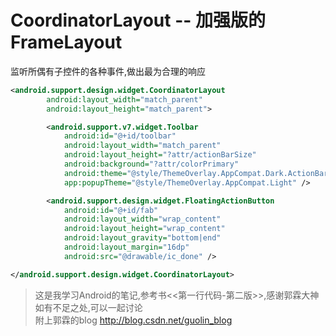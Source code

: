 # CoordinatorLayout -- 加强版的FrameLayout

监听所偶有子控件的各种事件,做出最为合理的响应

```xml
<android.support.design.widget.CoordinatorLayout
        android:layout_width="match_parent"
        android:layout_height="match_parent">

        <android.support.v7.widget.Toolbar
            android:id="@+id/toolbar"
            android:layout_width="match_parent"
            android:layout_height="?attr/actionBarSize"
            android:background="?attr/colorPrimary"
            android:theme="@style/ThemeOverlay.AppCompat.Dark.ActionBar"
            app:popupTheme="@style/ThemeOverlay.AppCompat.Light" />

        <android.support.design.widget.FloatingActionButton
            android:id="@+id/fab"
            android:layout_width="wrap_content"
            android:layout_height="wrap_content"
            android:layout_gravity="bottom|end"
            android:layout_margin="16dp"
            android:src="@drawable/ic_done" />

</android.support.design.widget.CoordinatorLayout>
```


>这是我学习Android的笔记,参考书<<第一行代码-第二版>>,感谢郭霖大神  
如有不足之处,可以一起讨论    
附上郭霖的blog http://blog.csdn.net/guolin_blog

